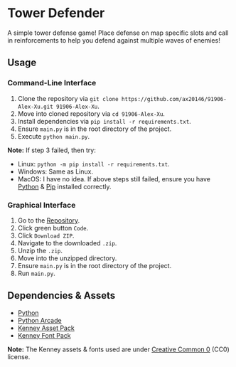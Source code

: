 # Tower Defender
A simple tower defense game! Place defense on map specific slots and call in reinforcements to help you defend against multiple waves of enemies!

## Usage
### Command-Line Interface
1. Clone the repository via `git clone https://github.com/ax20146/91906-Alex-Xu.git 91906-Alex-Xu`.
2. Move into cloned repository via `cd 91906-Alex-Xu`.
3. Install dependencies via `pip install -r requirements.txt`.
4. Ensure `main.py` is in the root directory of the project.
5. Execute `python main.py`.

**Note:** If step 3 failed, then try:
-   Linux: `python -m pip install -r requirements.txt`.
-   Windows: Same as Linux.
-   MacOS: I have no idea.
If above steps still failed, ensure you have [Python](https://www.python.org/) & [Pip](https://pip.pypa.io/en/stable/#) installed correctly.

### Graphical Interface
1. Go to the [Repository](https://github.com/ax20146/91906-Alex-Xu).
2. Click green button `Code`.
3. Click `Download ZIP`.
4. Navigate to the downloaded `.zip`.
5. Unzip the `.zip`.
6. Move into the unzipped directory.
7. Ensure `main.py` is in the root directory of the project.
8. Run `main.py`.

## Dependencies & Assets
-   [Python](https://www.python.org/)
-   [Python Arcade](https://api.arcade.academy/en/latest/)
-   [Kenney Asset Pack](https://kenney.nl/assets/tower-defense-top-down)
-   [Kenney Font Pack](https://kenney.nl/assets/kenney-fonts)

**Note:** The Kenney assets & fonts used are under [Creative Common 0](https://creativecommons.org/publicdomain/zero/1.0/) (CC0) license.
